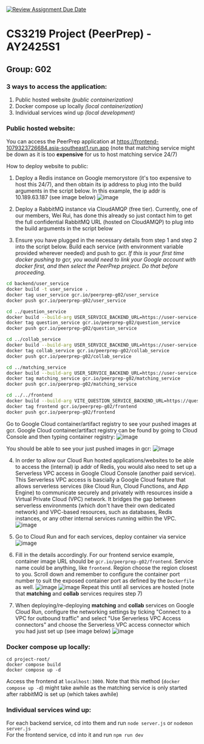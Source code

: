 [![Review Assignment Due Date](https://classroom.github.com/assets/deadline-readme-button-22041afd0340ce965d47ae6ef1cefeee28c7c493a6346c4f15d667ab976d596c.svg)](https://classroom.github.com/a/bzPrOe11)
# CS3219 Project (PeerPrep) - AY2425S1
## Group: G02
### 3 ways to access the application: 
1. Public hosted website *(public containerization)*
2. Docker compose up locally *(local containerization)*
3. Individual services wind up *(local development)*


### Public hosted website:
You can access the PeerPrep application at https://frontend-1079323726684.asia-southeast1.run.app (note that matching service might be down as it is too **expensive** for us to host matching service 24/7)

How to deploy website to public:

1. Deploy a Redis instance on Google memorystore (it's too expensive to host this 24/7), and then obtain its ip address to plug into the build arguments in the script below. In this example, the ip addr is 10.189.63.187 (see image below)
![image](resources/images/redis-instance.png)

2. Deploy a RabbitMQ instance via CloudAMQP (free tier). Currently, one of our members, Wei Rui, has done this already so just contact him to get the full confidential RabbitMQ URL (hosted on CloudAMQP) to plug into the build arguments in the script below

3. Ensure you have plugged in the necessary details from step 1 and step 2 into the script below. Build each service (with environment variable provided wherever needed) and push to gcr. *If this is your first time docker pushing to gcr, you would need to link your Google account with docker first, and then select the PeerPrep project. Do that before proceeding.* 

  ```sh
  cd backend/user_service
  docker build -t user_service .
  docker tag user_service gcr.io/peerprep-g02/user_service
  docker push gcr.io/peerprep-g02/user_service

  cd ../question_service 
  docker build --build-arg USER_SERVICE_BACKEND_URL=https://user-service-1079323726684.asia-southeast1.run.app/verify-token -t question_service .
  docker tag question_service gcr.io/peerprep-g02/question_service
  docker push gcr.io/peerprep-g02/question_service

  cd ../collab_service
  docker build --build-arg USER_SERVICE_BACKEND_URL=https://user-service-1079323726684.asia-southeast1.run.app/verify-token --build-arg REDIS_URL=redis://{DEPLOY_REDIS_INSTANCE_ON_GOOGLE_MEMORYSTORE_AND_OBTAIN_IP_ADDR_AND_THEN_PLUG_IT_HERE}:6379 -t collab_service .
  docker tag collab_service gcr.io/peerprep-g02/collab_service
  docker push gcr.io/peerprep-g02/collab_service

  cd ../matching_service
  docker build --build-arg USER_SERVICE_BACKEND_URL=https://user-service-1079323726684.asia-southeast1.run.app/verify-token --build-arg QUESTION_SERVICE_TOPIC_AND_DIFFICULTY_BACKEND_URL=https://question-service-1079323726684.asia-southeast1.run.app/get-questions-of-topic-and-difficulty --build-arg REDIS_URL=redis://{DEPLOY_REDIS_INSTANCE_ON_GOOGLE_MEMORYSTORE_AND_OBTAIN_IP_ADDR_AND_THEN_PLUG_IT_HERE}:6379 --build-arg RABBITMQ_URL=amqps://taorzqvx:{CONTACT_WEI_RUI_TO_GET_PASSWORD_AND_THEN_PLUG_IT_HERE}@armadillo.rmq.cloudamqp.com/taorzqvx --build-arg COLLAB_SERVICE_CREATE_SESSION_BACKEND_URL=https://collab-service-1079323726684.asia-southeast1.run.app/create-session -t matching_service .
  docker tag matching_service gcr.io/peerprep-g02/matching_service
  docker push gcr.io/peerprep-g02/matching_service

  cd ../../frontend
  docker build --build-arg VITE_QUESTION_SERVICE_BACKEND_URL=https://question-service-1079323726684.asia-southeast1.run.app --build-arg VITE_MATCHING_SERVICE_BACKEND_URL=wss://matching-service-1079323726684.asia-southeast1.run.app/matching --build-arg VITE_COLLAB_SERVICE_BACKEND_URL=wss://collab-service-1079323726684.asia-southeast1.run.app --build-arg VITE_COLLAB_SERVICE_HTTP_BACKEND_URL=https://collab-service-1079323726684.asia-southeast1.run.app -t frontend .
  docker tag frontend gcr.io/peerprep-g02/frontend
  docker push gcr.io/peerprep-g02/frontend
  ```
  Go to Google Cloud container/artifact registry to see your pushed images at gcr. Google Cloud container/artifact registry can be found by going to Cloud Console and then typing container registry:
  ![image](resources/images/cloud-console.png)

  You should be able to see your just pushed images in gcr:
  ![image](resources/images/container-registry.png) 

4. In order to allow our Cloud Run hosted applications/websites to be able to access the (internal) ip addr of Redis, you would also need to set up a Serverless VPC access in Google Cloud Console (another paid service). This Serverless VPC access is bascially a Google Cloud feature that allows serverless services (like Cloud Run, Cloud Functions, and App Engine) to communicate securely and privately with resources inside a Virtual Private Cloud (VPC) network. It bridges the gap between serverless environments (which don't have their own dedicated network) and VPC-based resources, such as databases, Redis instances, or any other internal services running within the VPC. ![image](resources/images/serverless-vpc-access.png)

5. Go to Cloud Run and for each services, deploy container via service
![image](resources/images/deploy-container.png)

6. Fill in the details accordingly. For our frontend service example, container image URL should be `gcr.io/peerprep-g02/frontend`. Service name could be anything, like `frontend`. Region choose the region closest to you. Scroll down and remember to configure the container port number to suit the exposed container port as defined by the `Dockerfile` as well.
![image](resources/images/deploy-service-1.png)
![image](resources/images/deploy-service-2.png)
Repeat this until all services are hosted (note that **matching** and **collab** services requires step 7)

7. When deploying/re-deploying **matching** and **collab** services on Google Cloud Run, configure the networking settings by ticking "Connect to a VPC for outbound traffic" and select "Use Serverless VPC Access connectors" and choose the Serverless VPC access connector which you had just set up (see image below)
![image](resources/images/configure-networking-settings.png)

### Docker compose up locally:
```
cd project-root/
docker compose build
docker compose up -d
```

Access the frontend at `localhost:3000`. Note that this method (`docker compose up -d`) might take awhile as the matching service is only started after rabbitMQ is set up (which takes awhile)

### Individual services wind up:
For each backend service, cd into them and run `node server.js` or `nodemon server.js` \
For the frontend service, cd into it and run `npm run dev`
